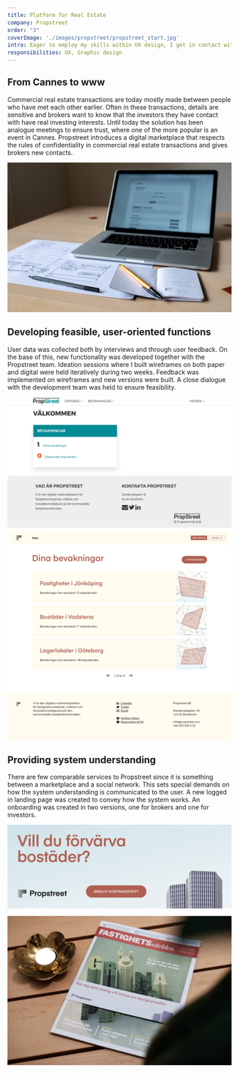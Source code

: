 ```yaml
---
title: Platform for Real Estate
company: Propstreet
order: "3"
coverImage: './images/propstreet/propstreet_start.jpg'
intro: Eager to employ my skills within UX design, I got in contact with a startup called Propstreet in Stockholm. They had launched a marketplace for commercial real estate half a year earlier and wanted to take both functionality and UX to the next level. I became responsible for translating these ambitions to a fully functional website thoroughly based on user feedback.
responsibilities: UX, Graphic design
---
```

## From Cannes to www
Commercial real estate transactions are today mostly made between people who have met each other earlier. Often in these transactions, details are sensitive and brokers want to know that the investors they have contact with have real investing interests. Until today the solution has been analogue meetings to ensure trust, where one of the more popular is an event in Cannes. Propstreet introduces a digital marketplace that respects the rules of confidentiality in commercial real estate transactions and gives brokers new contacts.

![Wireframing](./images/propstreet/wireframing.jpg)

## Developing feasible, user-oriented functions
User data was collected both by interviews and through user feedback. On the base of this, new functionality was developed together with the Propstreet team. Ideation sessions where I built wireframes on both paper and digital were held iteratively during two weeks. Feedback was implemented on wireframes and new versions were built. A close dialogue with the development team was held to ensure feasibility.

![Old start screen](./images/propstreet/old_start.png)
![New start screen](./images/propstreet/new_start.png)

## Providing system understanding

There are few comparable services to Propstreet since it is something between a marketplace and a social network. This sets special demands on how the system understanding is communicated to the user. A new logged in landing page was created to convey how the system works. An onboarding was created in two versions, one for brokers and one for investors.

![Ad](./images/propstreet/ad.gif)

![Magazine](./images/propstreet/magazine.jpg)